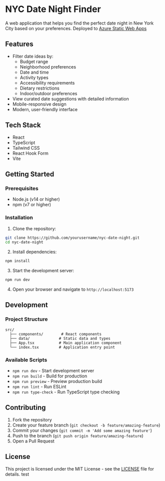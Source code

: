 # NYC Date Night Finder

A web application that helps you find the perfect date night in New York City based on your preferences.
Deployed to [Azure Static Web Apps](https://wonderful-plant-0e3de160f.6.azurestaticapps.net/)

## Features

- Filter date ideas by:
  - Budget range
  - Neighborhood preferences
  - Date and time
  - Activity types
  - Accessibility requirements
  - Dietary restrictions
  - Indoor/outdoor preferences
- View curated date suggestions with detailed information
- Mobile-responsive design
- Modern, user-friendly interface

## Tech Stack

- React
- TypeScript
- Tailwind CSS
- React Hook Form
- Vite

## Getting Started

### Prerequisites

- Node.js (v14 or higher)
- npm (v7 or higher)

### Installation

1. Clone the repository:
```bash
git clone https://github.com/yourusername/nyc-date-night.git
cd nyc-date-night
```

2. Install dependencies:
```bash
npm install
```

3. Start the development server:
```bash
npm run dev
```

4. Open your browser and navigate to `http://localhost:5173`

## Development

### Project Structure

```
src/
  ├── components/        # React components
  ├── data/             # Static data and types
  ├── App.tsx           # Main application component
  └── index.tsx         # Application entry point
```

### Available Scripts

- `npm run dev` - Start development server
- `npm run build` - Build for production
- `npm run preview` - Preview production build
- `npm run lint` - Run ESLint
- `npm run type-check` - Run TypeScript type checking

## Contributing

1. Fork the repository
2. Create your feature branch (`git checkout -b feature/amazing-feature`)
3. Commit your changes (`git commit -m 'Add some amazing feature'`)
4. Push to the branch (`git push origin feature/amazing-feature`)
5. Open a Pull Request

## License

This project is licensed under the MIT License - see the [LICENSE](LICENSE) file for details. test

